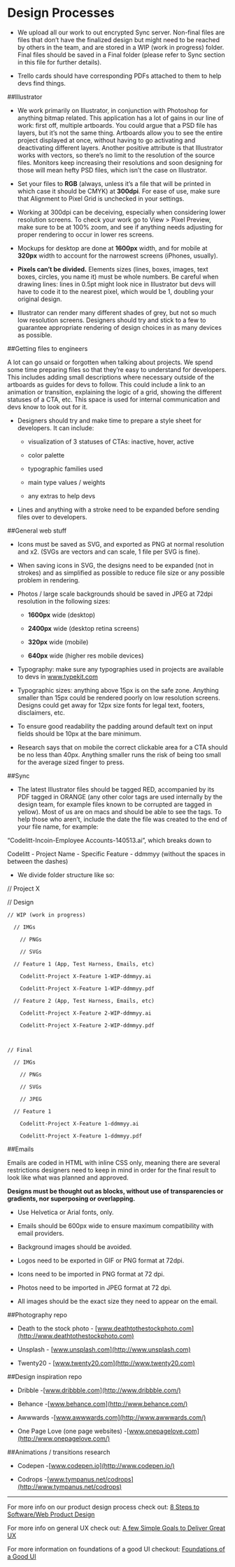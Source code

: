 Design Processes
========

- We upload all our work to out encrypted Sync server. Non-final files are files that don’t have the finalized design but might need to be reached by others in the team, and are stored in a WIP (work in progress) folder. Final files should be saved in a Final folder (please refer to Sync section in this file for further details).

- Trello cards should have corresponding PDFs attached to them to help devs find things.


##Illustrator

- We work primarily on Illustrator, in conjunction with Photoshop for anything bitmap related. This application has a lot of gains in our line of work: first off, multiple artboards. You could argue that a PSD file has layers, but it’s not the same thing. Artboards allow you to see the entire project displayed at once, without having to go activating and deactivating different layers. Another positive attribute is that Illustrator works with vectors, so there’s no limit to the resolution of the source files. Monitors keep increasing their resolutions and soon designing for those will mean hefty PSD files, which isn’t the case on Illustrator.

- Set your files to **RGB** (always, unless it’s a file that will be printed in which case it should be CMYK) at **300dpi**. For ease of use, make sure that Alignment to Pixel Grid is unchecked in your settings.

- Working at 300dpi can be deceiving, especially when considering lower resolution screens. To check your work go to View > Pixel Preview, make sure to be at 100% zoom, and see if anything needs adjusting for proper rendering to occur in lower res screens.

- Mockups for desktop are done at **1600px** width, and for mobile at **320px** width to account for the narrowest screens (iPhones, usually).

- **Pixels can’t be divided.** Elements sizes (lines, boxes, images, text boxes, circles, you name it) must be whole numbers. Be careful when drawing lines: lines in 0.5pt might look nice in Illustrator but devs will have to code it to the nearest pixel, which would be 1, doubling your original design.

- Illustrator can render many different shades of grey, but not so much low resolution screens. Designers should try and stick to a few to guarantee appropriate rendering of design choices in as many devices as possible.
  
  
##Getting files to engineers

A lot can go unsaid or forgotten when talking about projects. We spend some time preparing files so that they’re easy to understand for developers. This includes adding small descriptions where necessary outside of the artboards as guides for devs to follow. This could include a link to an animation or transition, explaining the logic of a grid, showing the different statuses of a CTA, etc. This space is used for internal communication and devs know to look out for it.

- Designers should try and make time to prepare a style sheet for developers. It can include:

  - visualization of 3 statuses of CTAs: inactive, hover, active

  - color palette

  - typographic families used

  - main type values / weights

  - any extras to help devs

- Lines and anything with a stroke need to be expanded before sending files over to developers. 
  

##General web stuff

- Icons must be saved as SVG, and exported as PNG at normal resolution and x2. (SVGs are vectors and can scale, 1 file per SVG is fine).

- When saving icons in SVG, the designs need to be expanded (not in strokes) and as simplified as possible to reduce file size or any possible problem in rendering.

- Photos / large scale backgrounds should be saved in JPEG at 72dpi resolution in the following sizes:

  - **1600px** wide (desktop)

  - **2400px** wide (desktop retina screens)

  - **320px** wide (mobile)

  - **640px** wide (higher res mobile devices)

- Typography: make sure any typographies used in projects are available to devs in www.typekit.com

- Typographic sizes: anything above 15px is on the safe zone. Anything smaller than 15px could be rendered poorly on low resolution screens. Designs could get away for 12px size fonts for legal text, footers, disclaimers, etc.

- To ensure good readability the padding around default text on input fields should be 10px at the bare minimum.

- Research says that on mobile the correct clickable area for a CTA should be no less than 40px. Anything smaller runs the risk of being too small for the average sized finger to press.
  

##Sync

- The latest Illustrator files should be tagged RED, accompanied by its PDF tagged in ORANGE (any other color tags are used internally by the design team, for example files known to be corrupted are tagged in yellow). Most of us are on macs and should be able to see the tags. To help those who aren’t, include the date the file was created to the end of your file name, for example:

“Codelitt-Incoin-Employee Accounts-140513.ai”, which breaks down to

Codelitt - Project Name - Specific Feature - ddmmyy (without the spaces in between the dashes)

  

- We divide folder structure like so:

// Project X

  // Design

    // WIP (work in progress)

      // IMGs

        // PNGs

        // SVGs

      // Feature 1 (App, Test Harness, Emails, etc)

        Codelitt-Project X-Feature 1-WIP-ddmmyy.ai

        Codelitt-Project X-Feature 1-WIP-ddmmyy.pdf

      // Feature 2 (App, Test Harness, Emails, etc)

        Codelitt-Project X-Feature 2-WIP-ddmmyy.ai

        Codelitt-Project X-Feature 2-WIP-ddmmyy.pdf

  

    // Final

      // IMGs

        // PNGs

        // SVGs

        // JPEG

      // Feature 1

        Codelitt-Project X-Feature 1-ddmmyy.ai

        Codelitt-Project X-Feature 1-ddmmyy.pdf

  
##Emails

Emails are coded in HTML with inline CSS only, meaning there are several restrictions designers need to keep in mind in order for the final result to look like what was planned and approved.

**Designs must be thought out as blocks, without use of transparencies or gradients, nor superposing or overlapping.**

- Use Helvetica or Arial fonts, only.

- Emails should be 600px wide to ensure maximum compatibility with email providers.

- Background images should be avoided.

- Logos need to be exported in GIF or PNG format at 72dpi.

- Icons need to be imported in PNG format at 72 dpi.

- Photos need to be imported in JPEG format at 72 dpi.

- All images should be the exact size they need to appear on the email.
  

##Photography repo

- Death to the stock photo - [www.deathtothestockphoto.com](http://www.deathtothestockphoto.com)

- Unsplash - [www.unsplash.com](http://www.unsplash.com)

- Twenty20 - [www.twenty20.com](http://www.twenty20.com)
  

##Design inspiration repo

- Dribble -[www.dribbble.com](http://www.dribbble.com/)

- Behance -[www.behance.com](http://www.behance.com/)

- Awwwards -[www.awwwards.com](http://www.awwwards.com/)

- One Page Love (one page websites) -[www.onepagelove.com](http://www.onepagelove.com/)
  

##Animations / transitions research

- Codepen -[www.codepen.io](http://www.codepen.io/)

- Codrops -[www.tympanus.net/codrops](http://www.tympanus.net/codrops)

  
  

------ 

For more info on our product design process check out: [8 Steps to Software/Web Product Design](http://www.codelitt.com/blog/8-steps-to-product-design/)

For more info on general UX check out: [A few Simple Goals to Deliver Great UX](http://www.codelitt.com/blog/a-few-simple-goals-to-deliver-great-ux/)

For more information on foundations of a good UI checkout: [Foundations of a Good UI](http://www.codelitt.com/blog/the-foundations-of-a-good-ui/)
